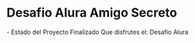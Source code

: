 <h1> Desafio Alura Amigo Secreto</h1> 
- Estado del Proyecto Finalizado
Que disfrutes el:
Desafio Alura 
